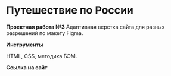 # Путешествие по России


**Проектная работа №3**
Адаптивная верстка сайта для разных разрешений по макету Figma.


**Инструменты**

HTML, CSS, методика БЭМ.

**Ссылка на сайт**




